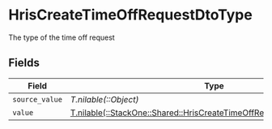 # HrisCreateTimeOffRequestDtoType

The type of the time off request


## Fields

| Field                                                                                                                                    | Type                                                                                                                                     | Required                                                                                                                                 | Description                                                                                                                              |
| ---------------------------------------------------------------------------------------------------------------------------------------- | ---------------------------------------------------------------------------------------------------------------------------------------- | ---------------------------------------------------------------------------------------------------------------------------------------- | ---------------------------------------------------------------------------------------------------------------------------------------- |
| `source_value`                                                                                                                           | *T.nilable(::Object)*                                                                                                                    | :heavy_minus_sign:                                                                                                                       | N/A                                                                                                                                      |
| `value`                                                                                                                                  | [T.nilable(::StackOne::Shared::HrisCreateTimeOffRequestDtoSchemasValue)](../../models/shared/hriscreatetimeoffrequestdtoschemasvalue.md) | :heavy_minus_sign:                                                                                                                       | N/A                                                                                                                                      |